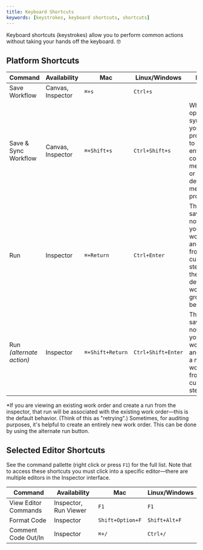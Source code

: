 ```yaml
---
title: Keyboard Shortcuts
keywords: [keystrokes, keyboard shortcuts, shortcuts]
---
```


Keyboard shortcuts (keystrokes) allow you to perform common actions without
taking your hands off the keyboard. 🤓

## Platform Shortcuts

| Command                  | Availability      | Mac              | Linux/Windows      | Notes                                                                                                                        |
| ------------------------ | ----------------- | ---------------- | ------------------ | ---------------------------------------------------------------------------------------------------------------------------- |
| Save Workflow            | Canvas, Inspector | `⌘+s`            | `Ctrl+s`           |
| Save & Sync Workflow     | Canvas, Inspector | `⌘+Shift+s`      | `Ctrl+Shift+s`     | When opting to sync, you'll be prompted to either enter a commit message or use the default message provided.                |
| Run                      | Inspector         | `⌘+Return`       | `Ctrl+Enter`       | This will save (but not sync) your workflow and run it from the current step with the default workorder grouping behavior.\* |
| Run _(alternate action)_ | Inspector         | `⌘+Shift+Return` | `Ctrl+Shift+Enter` | This will save (but not sync) your workflow and create a new workorder from the current step.                                |

\*If you are viewing an existing work order and create a run from the inspector,
that run will be associated with the existing work order—this is the default
behavior. (Think of this as "retrying".) Sometimes, for auditing purposes, it's
helpful to create an entirely new work order. This can be done by using the
alternate run button.

## Selected Editor Shortcuts

See the command pallette (right click or press `F1`) for the full list. Note
that to access these shortcuts you must click into a specific editor—there are
multiple editors in the Inspector interface.

| Command              | Availability          | Mac              | Linux/Windows |
| -------------------- | --------------------- | ---------------- | ------------- |
| View Editor Commands | Inspector, Run Viewer | `F1`             | `F1`          |
| Format Code          | Inspector             | `Shift+Option+F` | `Shift+Alt+F` |
| Comment Code Out/In  | Inspector             | `⌘+/`            | `Ctrl+/`      |
